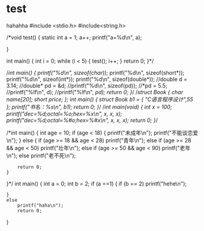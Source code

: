 # test
hahahha
#include <stdio.h>
#include<string.h>

/*void test()
{
	static int a = 1;
	a++;
	printf("a=%d\n", a);

}

int main()
{
	int i = 0;
	while (i < 5)
	{
		test();
		i++;
	}
	return 0;
}*/


/*int main()
{
	printf("%d\n", sizeof(char*));
	printf("%d\n", sizeof(short*));
	printf("%d\n", sizeof(int*));
	printf("%d\n", sizeof(double*));
	//double d = 3.14;
	//double* pd = &d;
	//printf("%d\n", sizeof(pd));
	//*pd = 5.5;
	//printf("%lf\n", d);
	//printf("%lf\n", *pd);
	return 0;
}*/
/*struct Book
{
	char name[20];
	short price;
};
int main()
{
	struct Book b1 = { "C语言程序设计",55 };
	printf("书名：%s\n", b1);
	return 0;
}*/
/*int main(void)
{
	int x = 100;
	printf("dec=%d;octal=%o;hex=%x\n", x, x, x);
	printf("dec=%d;octal=%#o;hex=%#x\n", x, x, x);
	return 0;
}*/

/*int main()
{
	int age = 10;
	if (age < 18)
	{
		printf("未成年\n");
		printf("不能谈恋爱\n");
	}
	else
	{
		if (age >= 18 && age < 28)
			printf("青年\n");
		else if (age >= 28 && age < 50)
			printf("壮年\n");
		else if (age >= 50 && age < 90)
			printf("老年\n");
		else
			printf("老不死\n");

		return 0;
	}
}*/
int main()
{
	int a = 0;
	int b = 2;
	if (a ==1)
	{
		if (b == 2)
			printf("hehe\n");

	}
	else
		printf("haha\n");
		return 0;
}

